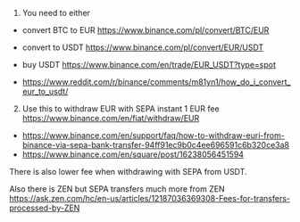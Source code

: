 1. You need to either

- convert BTC to EUR <https://www.binance.com/pl/convert/BTC/EUR>
- convert to USDT <https://www.binance.com/pl/convert/EUR/USDT>
- buy USDT <https://www.binance.com/en/trade/EUR_USDT?type=spot>

- <https://www.reddit.com/r/binance/comments/m81yn1/how_do_i_convert_eur_to_usdt/>

2. Use this to withdraw EUR with SEPA instant 1 EUR fee <https://www.binance.com/en/fiat/withdraw/EUR>

- <https://www.binance.com/en/support/faq/how-to-withdraw-euri-from-binance-via-sepa-bank-transfer-94ff91ec9b0c4ee696591c6b320ce3a8>
- <https://www.binance.com/en/square/post/16238056451594>

There is also lower fee when withdrawing with SEPA from USDT.

Also there is ZEN but SEPA transfers much more from ZEN <https://ask.zen.com/hc/en-us/articles/12187036369308-Fees-for-transfers-processed-by-ZEN>
